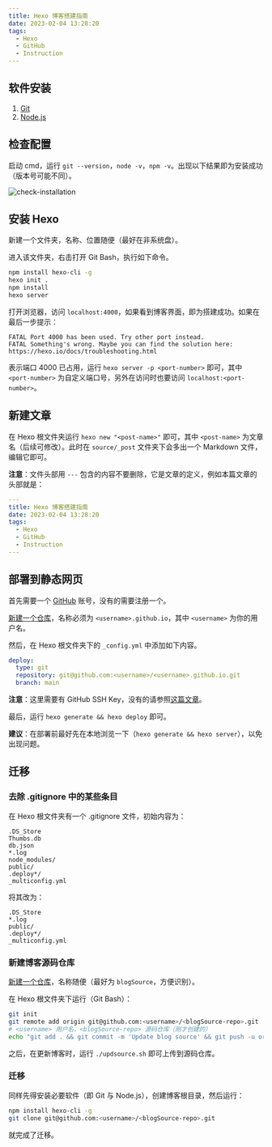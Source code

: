 ```yaml
---
title: Hexo 博客搭建指南
date: 2023-02-04 13:28:20
tags:
  - Hexo
  - GitHub
  - Instruction
---
```


## 软件安装

1. [Git](https://git-scm.com/download/win)
2. [Node.js](https://nodejs.org/zh-cn/)

## 检查配置

启动 cmd，运行 `git --version`，`node -v`，`npm -v`。出现以下结果即为安装成功（版本号可能不同）。

![check-installation](/images/hexo-blog-instruction/check-installation.png)

## 安装 Hexo

新建一个文件夹，名称、位置随便（最好在非系统盘）。

进入该文件夹，右击打开 Git Bash，执行如下命令。

```bash
npm install hexo-cli -g
hexo init .
npm install
hexo server
```

打开浏览器，访问 `localhost:4000`，如果看到博客界面，即为搭建成功。如果在最后一步提示：

```
FATAL Port 4000 has been used. Try other port instead.
FATAL Something's wrong. Maybe you can find the solution here: https://hexo.io/docs/troubleshooting.html
```

表示端口 4000 已占用，运行 `hexo server -p <port-number>` 即可，其中 `<port-number>` 为自定义端口号，另外在访问时也要访问 `localhost:<port-number>`。

## 新建文章

在 Hexo 根文件夹运行 `hexo new "<post-name>"` 即可，其中 `<post-name>` 为文章名（后续可修改）。此时在 `source/_post` 文件夹下会多出一个 Markdown 文件，编辑它即可。

**注意**：文件头部用 `---` 包含的内容不要删除，它是文章的定义，例如本篇文章的头部就是：

```yaml
---
title: Hexo 博客搭建指南
date: 2023-02-04 13:28:20
tags:
  - Hexo
  - GitHub
  - Instruction
---
```

## 部署到静态网页

首先需要一个 [GitHub](https://github.com) 账号，没有的需要注册一个。

[新建一个仓库](https://github.com/new)，名称必须为 `<username>.github.io`，其中 `<username>` 为你的用户名。

然后，在 Hexo 根文件夹下的 `_config.yml` 中添加如下内容。

```yaml
deploy:
  type: git
  repository: git@github.com:<username>/<username>.github.io.git
  branch: main
```

**注意**：这里需要有 GitHub SSH Key，没有的请参照[这篇文章](/2023/02/04/github-ssh-key/)。

最后，运行 `hexo generate && hexo deploy` 即可。

**建议**：在部署前最好先在本地浏览一下（`hexo generate && hexo server`），以免出现问题。

## 迁移

### 去除 .gitignore 中的某些条目

在 Hexo 根文件夹有一个 .gitignore 文件，初始内容为：

```
.DS_Store
Thumbs.db
db.json
*.log
node_modules/
public/
.deploy*/
_multiconfig.yml
```

将其改为：

```
.DS_Store
*.log
public/
.deploy*/
_multiconfig.yml
```

### 新建博客源码仓库

[新建一个仓库](https://github.com/new)，名称随便（最好为 `blogSource`，方便识别）。

在 Hexo 根文件夹下运行（Git Bash）：

```bash
git init
git remote add origin git@github.com:<username>/<blogSource-repo>.git
# <username> 用户名，<blogSource-repo> 源码仓库（刚才创建的）
echo "git add . && git commit -m 'Update blog source' && git push -u origin main" > updsource.sh
```

之后，在更新博客时，运行 `./updsource.sh` 即可上传到源码仓库。

### 迁移

同样先得安装必要软件（即 Git 与 Node.js），创建博客根目录，然后运行：

```bash
npm install hexo-cli -g
git clone git@github.com:<username>/<blogSource-repo>.git
```

就完成了迁移。
